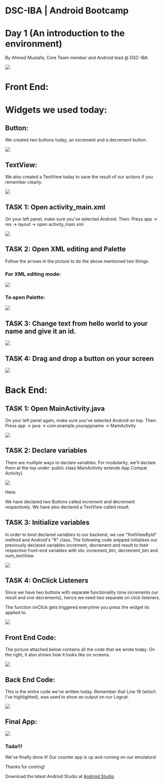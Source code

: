 # DSC-IBA | Android Bootcamp

# Day 1 (An introduction to the environment)

By Ahmed Mustafa, Core Team member and Android lead @ DSC-IBA

![](images/myPic.PNG)

# Front End:


# Widgets we used today:

## Button:
We created two buttons today, an increment and a decrement button.

![](images/twoButtons.PNG)

## TextView:
We also created a TextView today to save the result of our actions if you remember clearly.

![](images/textView.PNG)

## TASK 1: Open activity_main.xml

On your left panel, make sure you've selected Android. Then:
Press app -> res -> layout -> open activity_main.xml

![](images/leftPane.PNG)

## TASK 2: Open XML editing and Palette

Follow the arrows in the picture to do the above mentioned two things.

### For XML editing mode:

![](images/frontSelection.PNG)

### To open Palette:

![](images/openPalette.PNG)

## TASK 3: Change text from hello world to your name and give it an id.

![](images/editText.PNG)

## TASK 4: Drag and drop a button on your screen

![](images/button.PNG)

# Back End:

## TASK 1: Open MainActivity.java

On your left panel again, make sure you've selected Android on top. Then:
Press app -> java -> com.example.yourappname -> MainActivity

![](images/leftPaneJava.PNG)

## TASK 2: Declare variables

There are multiple ways to declare variables. For modularity, we'll declare them at the top under:
public class MainActivity extends App Compat Activity{

![](images/declaration.PNG)

Here:

We have declared two Buttons called increment and decrement respectively.
We have also declared a TextView called result.

## TASK 3: Initialize variables

In order to bind declared variables to our backend, we use "findViewById" method and Android's "R" class.
The following code snipped initialises our previously declared variables increment, decrement and result to their respective front-end variables with ids: increment_btn, decrement_btn and num_textView

![](images/initialization.PNG)

## TASK 4: OnClick Listeners

Since we have two buttons with separate functionality (one increments our result and one decrements), hence we need two separate on click listeners.

The function onClick gets triggered everytime you press the widget its applied to.

![](images/onclick.PNG)

## Front End Code:

The picture attached below contains all the code that we wrote today. On the right, it also shows how it looks like on screens.

![](images/fullFrontend.PNG)

## Back End Code:

This is the entire code we've written today. Remember that Line 19 (which I've highlighted), was used to show an output on our Logcat.

![](images/fullBackend.PNG)

## Final App:

![](images/appScreenshot.PNG)

### Tada!!!
We've finally done it! Our counter app is up and running on our emulators!

Thanks for coming!

Download the latest Android Studio at [Android Studio](https://developer.android.com/studio/index.html)

